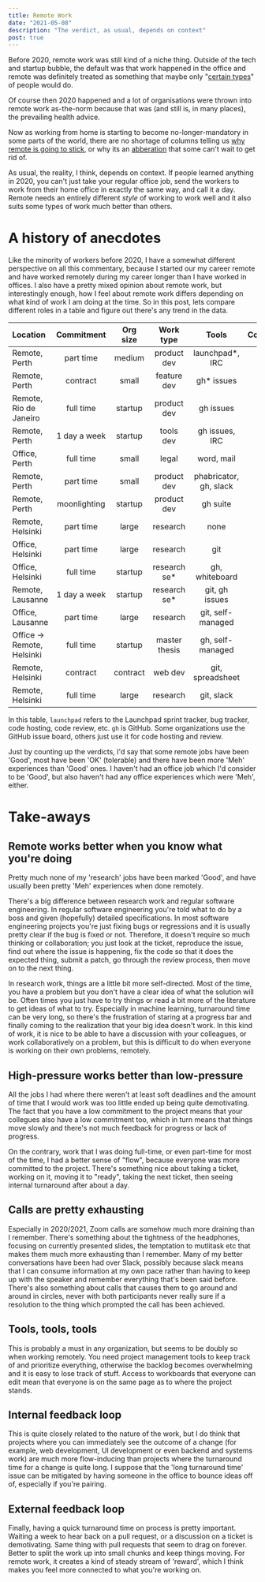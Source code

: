 ```yaml
---
title: Remote Work
date: "2021-05-08"
description: "The verdict, as usual, depends on context"
post: true
---
```


Before 2020, remote work was still kind of a niche thing. Outside of
the tech and startup bubble, the default was that work happened in the
office and remote was definitely treated as something
that maybe only "[certain types](https://theoatmeal.com/comics/working_home)" of people would do.

Of course then 2020 happened and a lot of organisations were thrown into remote work
as-the-norm because that was (and still is, in many places), the prevailing health advice.

Now as working from home is starting to become no-longer-mandatory in some parts of the world,
there are no shortage of columns telling us [why remote is going to stick](https://blog.coinbase.com/post-covid-19-coinbase-will-be-a-remote-first-company-cdac6e621df7),
or why its an [abberation](https://www.cnbc.com/2021/02/25/goldman-sachs-ceo-solomon-calls-working-from-home-an-aberration-.html)
that some can't wait to get rid of.

As usual, the reality, I think, depends on context. If people learned anything in 2020, you can't
just take your regular office job, send the workers to work from their home office in exactly the same
way, and call it a day. Remote needs an entirely different _style_ of working to work well and it
also suits some types of work much better than others.

# A history of anecdotes

Like the minority of workers before 2020, I have a somewhat different perspective on all this
commentary, because I started our my career remote and have worked remotely during my career
longer than I have worked in offices. I also have a pretty mixed opinion about remote work, but
interestingly enough, how I feel about remote work differs depending on what kind of work I am doing
at the time. So in this post, lets compare different roles in a table and figure out
there's any trend in the data.

| Location                  |  Commitment  | Org size |   Work type   |         Tools          | Community |    Verdict     |
| :------------------------ | :----------: | :------: | :-----------: | :--------------------: | :-------: | :------------: |
| Remote, Perth             |  part time   |  medium  |  product dev  |    launchpad\*, IRC    |   open    |     _Good_     |
| Remote, Perth             |   contract   |  small   |  feature dev  |      gh\* issues       |   open    |     _Good_     |
| Remote, Rio de Janeiro    |  full time   | startup  |  product dev  |       gh issues        |  closed   |      _OK_      |
| Remote, Perth             | 1 day a week | startup  |   tools dev   |     gh issues, IRC     |  closed   |     _Meh_      |
| Office, Perth             |  full time   |  small   |     legal     |       word, mail       |  closed   |      _OK_      |
| Remote, Perth             |  part time   |  small   |  product dev  | phabricator, gh, slack |  closed   |     _Good_     |
| Remote, Perth             | moonlighting | startup  |  product dev  |        gh suite        |  closed   |      _OK_      |
| Remote, Helsinki          |  part time   |  large   |   research    |          none          |  closed   |     _Meh_      |
| Office, Helsinki          |  part time   |  large   |   research    |          git           |  closed   |      _OK_      |
| Office, Helsinki          |  full time   | startup  | research se\* |     gh, whiteboard     |  closed   |      _OK_      |
| Remote, Lausanne          | 1 day a week | startup  | research se\* |     git, gh issues     |  closed   |     _Meh_      |
| Office, Lausanne          |  part time   |  large   |   research    |   git, self-managed    |  closed   |     _Meh_      |
| Office → Remote, Helsinki |  full time   | startup  | master thesis |    gh, self-managed    |  closed   | _OK, then Meh_ |
| Remote, Helsinki          |   contract   | contract |    web dev    |    git, spreadsheet    |  closed   |     _Good_     |
| Remote, Helsinki          |  full time   |  large   |   research    |       git, slack       |  closed   |     _Meh_      |

In this table, `launchpad` refers to the Launchpad sprint tracker, bug tracker, code hosting, code review, etc. `gh`
is GitHub. Some organizations use the GitHub issue board, others just use it for code hosting and review.

Just by counting up the verdicts, I'd say that some remote jobs have been 'Good', most have been 'OK' (tolerable)
and there have been more 'Meh' experiences than 'Good' ones. I haven't had an office job which I'd consider to be 'Good',
but also haven't had any office experiences which were 'Meh', either.

# Take-aways

## Remote works better when you know what you're doing

Pretty much none of my 'research' jobs have been marked 'Good', and have usually been pretty
'Meh' experiences when done remotely.

There's a big difference between research work and regular software engineering. In regular
software engineering you're told what to do by a boss and given (hopefully) detailed specifications.
In most software engineering projects you're just fixing bugs or regressions and it is usually
pretty clear if the bug is fixed or not. Therefore, it doesn't require so much thinking or collaboration;
you just look at the ticket, reproduce the issue, find out where the issue is happening, fix the code
so that it does the expected thing, submit a patch, go through the review process, then move on to the next thing.

In research work, things are a little bit more self-directed. Most of the time, you have a problem but you
don't have a clear idea of what the solution will be. Often times you just have to try things or read a bit
more of the literature to get ideas of what to try. Especially in machine learning, turnaround time
can be very long, so there's the frustration of staring at a progress bar and finally coming to the realization
that your big idea doesn't work. In this kind of work, it is nice to be able to have a discussion with
your colleagues, or work collaboratively on a problem, but this is difficult to do when everyone is working
on their own problems, remotely.

## High-pressure works better than low-pressure

All the jobs I had where there weren't at least soft deadlines and the amount of time that I would work
was too little ended up being quite demotivating. The fact that you have a low commitment to the project
means that your collegues also have a low commitment too, which in turn means that things move slowly
and there's not much feedback for progress or lack of progress.

On the contrary, work that I was doing full-time, or even part-time for most of the time, I had a better
sense of "flow", because everyone was more committed to the project. There's something nice about taking a ticket,
working on it, moving it to "ready", taking the next ticket, then seeing internal turnaround after about a day.

## Calls are pretty exhausting

Especially in 2020/2021, Zoom calls are somehow much more draining than I remember. There's something about
the tightness of the headphones, focusing on currently presented slides, the temptation to mutlitask etc that
makes them much more exhausting than I remember. Many of my better conversations have been had over Slack,
possibly because slack means that I can consume information at my own pace rather than having to keep up
with the speaker and remember everything that's been said before. There's also something about calls
that causes them to go around and around in circles, never with both participants never really sure
if a resolution to the thing which prompted the call has been achieved.

## Tools, tools, tools

This is probably a must in any organization, but seems to be doubly so when working remotely. You need
project management tools to keep track of and prioritize everything, otherwise the backlog becomes overwhelming and it is
easy to lose track of stuff. Access to workboards that everyone can edit mean that everyone is on the same page
as to where the project stands.

## Internal feedback loop

This is quite closely related to the nature of the work, but I do think that projects where you can immediately
see the outcome of a change (for example, web development, UI development or even backend and systems work)
are much more flow-inducing than projects where the turnaround time for a change is quite long. I suppose that
the 'long turnaround time' issue can be mitigated by having someone in the office to bounce ideas off of,
especially if you're pairing.

## External feedback loop

Finally, having a quick turnaround time on process is pretty important. Waiting a week to hear back on a pull
request, or a discussion on a ticket is demotivating. Same thing with pull requests that seem to drag on forever.
Better to split the work up into small chunks and keep things moving. For remote work, it creates a kind of
steady stream of 'reward', which I think makes you feel more connected to what you're working on.
